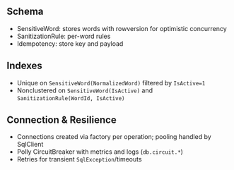 ## Schema

- SensitiveWord: stores words with rowversion for optimistic concurrency
- SanitizationRule: per-word rules
- Idempotency: store key and payload

## Indexes

- Unique on `SensitiveWord(NormalizedWord)` filtered by `IsActive=1`
- Nonclustered on `SensitiveWord(IsActive)` and `SanitizationRule(WordId, IsActive)`

## Connection & Resilience

- Connections created via factory per operation; pooling handled by SqlClient
- Polly CircuitBreaker with metrics and logs (`db.circuit.*`)
- Retries for transient `SqlException`/timeouts



